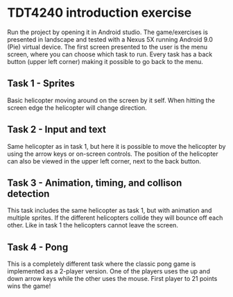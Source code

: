 # TDT4240 introduction exercise
Run the project by opening it in Android studio.
The game/exercises is presented in landscape and tested with a Nexus 5X running Android 9.0 (Pie) virtual device.
The first screen presented to the user is the menu screen, where you can choose which task to run.
Every task has a back button (upper left corner) making it possible to go back to the menu.
## Task 1 - Sprites
Basic helicopter moving around on the screen by it self. When hitting the screen edge the helicopter will change direction.
## Task 2 - Input and text
Same helicopter as in task 1, but here it is possible to move the helicopter by using the arrow keys or on-screen controls.
The position of the helicopter can also be viewed in the upper left corner, next to the back button.
## Task 3 - Animation, timing, and collison detection
This task includes the same helicopter as task 1, but with animation and multiple sprites. 
If the different helicopters collide they will bounce off each other. Like in task 1 the helicopters cannot leave the screen.
## Task 4 - Pong
This is a completely different task where the classic pong game is implemented as a 2-player version.
One of the players uses the up and down arrow keys while the other uses the mouse. First player to 21 points wins the game!
